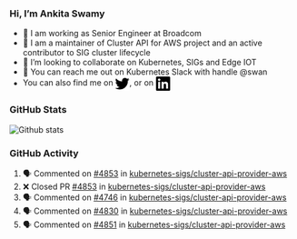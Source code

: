 ### Hi, I’m Ankita Swamy

- 💼 I am working as Senior Engineer at Broadcom
- 👀 I am a maintainer of Cluster API for AWS project and an active contributor to SIG cluster lifecycle
- 💞️ I’m looking to collaborate on Kubernetes, SIGs and Edge IOT
- 💬 You can reach me out on Kubernetes Slack with handle @swan
- You can also find me on <a href="https://twitter.com/SwamyAnkita" target="blank"><img align="center" src="https://raw.githubusercontent.com/Ankitasw/Ankitasw/master/svg/twitter.svg" alt="Ankitasw" height="25" width="25" color="#1DA1f2" /></a>, or on <a href="https://www.linkedin.com/in/Ankitaswamy/" target="blank"><img align="center" src="https://raw.githubusercontent.com/Ankitasw/Ankitasw/master/svg/linkedin.svg" alt="Ankitasw" height="25" width="25" /></a>

### GitHub Stats
![Github stats](https://github-readme-stats.vercel.app/api?username=Ankitasw&count_private=true&show_icons=true&theme=tokyonight)

### GitHub Activity 
<!--START_SECTION:activity-->
1. 🗣 Commented on [#4853](https://github.com/kubernetes-sigs/cluster-api-provider-aws/pull/4853#issuecomment-1982652625) in [kubernetes-sigs/cluster-api-provider-aws](https://github.com/kubernetes-sigs/cluster-api-provider-aws)
2. ❌ Closed PR [#4853](https://github.com/kubernetes-sigs/cluster-api-provider-aws/pull/4853) in [kubernetes-sigs/cluster-api-provider-aws](https://github.com/kubernetes-sigs/cluster-api-provider-aws)
3. 🗣 Commented on [#4746](https://github.com/kubernetes-sigs/cluster-api-provider-aws/pull/4746#issuecomment-1982649729) in [kubernetes-sigs/cluster-api-provider-aws](https://github.com/kubernetes-sigs/cluster-api-provider-aws)
4. 🗣 Commented on [#4830](https://github.com/kubernetes-sigs/cluster-api-provider-aws/pull/4830#issuecomment-1982625575) in [kubernetes-sigs/cluster-api-provider-aws](https://github.com/kubernetes-sigs/cluster-api-provider-aws)
5. 🗣 Commented on [#4851](https://github.com/kubernetes-sigs/cluster-api-provider-aws/pull/4851#issuecomment-1982615553) in [kubernetes-sigs/cluster-api-provider-aws](https://github.com/kubernetes-sigs/cluster-api-provider-aws)
<!--END_SECTION:activity-->
